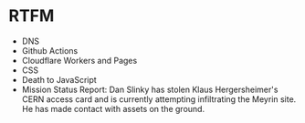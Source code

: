 # RTFM

- DNS
- Github Actions
- Cloudflare Workers and Pages
- CSS
- Death to JavaScript
- Mission Status Report: Dan Slinky has stolen Klaus Hergersheimer's CERN access card and is currently attempting infiltrating the Meyrin site. He has made contact with assets on the ground.